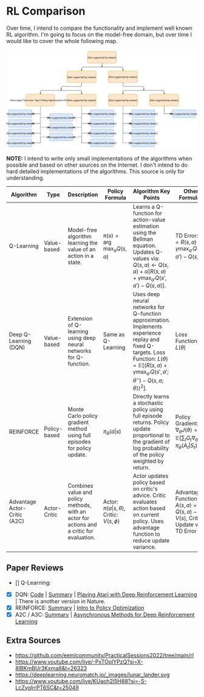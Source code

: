 # RL Comparison

Over time, I intend to compare the functionality and implement well known RL algorithm. I'm going to focus on the model-free domain, but over time I would like to cover the whole following map.

![](./assets/rl_algorithms_9_15.svg)


**NOTE:** I intend to write only small implementations of the algorithms when possible and based on other sources on the Internet. I don't intend to do hard detailed implementations of the algorithms. This source is only for understanding.


| **Algorithm** | **Type** | **Description** | **Policy Formula** | **Algorithm Key Points** | **Other Formulas** |
|---------------|----------|-----------------|--------------------|--------------------------|--------------------|
| Q-Learning | Value-based | Model-free algorithm learning the value of an action in a state. | $\pi(s) = \arg\max_a Q(s, a)$ | Learns a Q-function for action-value estimation using the Bellman equation. Updates Q-values via: $Q(s, a) \leftarrow Q(s, a) + \alpha [R(s, a) + \gamma \max_{a'} Q(s', a') - Q(s, a)]$. | TD Error: $\delta = R(s, a) + \gamma \max_{a'} Q(s', a') - Q(s, a)$ |
| Deep Q-Learning (DQN) | Value-based | Extension of Q-learning using deep neural networks for Q-function. | Same as Q-Learning | Uses deep neural networks for Q-function approximation. Implements experience replay and fixed Q-targets. Loss Function: $L(\theta) = \mathbb{E} \left[ \left( R(s, a) + \gamma \max_{a'} Q(s', a'; \theta^-) - Q(s, a; \theta) \right)^2 \right]$. | Loss Function: $L(\theta)$ |
| REINFORCE | Policy-based | Monte Carlo policy gradient method using full episodes for policy update. | $\pi_\theta(a\|s)$ | Directly learns a stochastic policy using full episode returns. Policy update proportional to the gradient of log probability of the policy weighted by return. | Policy Gradient: $\nabla_\theta J(\theta) = \mathbb{E} \left[ \sum_t G_t \nabla_\theta \log \pi_\theta(A_t \| S_t) \right]$ |
| Advantage Actor-Critic (A2C) | Actor-Critic | Combines value and policy methods, with an actor for actions and a critic for evaluation. | Actor: $\pi(a\|s, \theta)$, Critic: $V(s, \phi)$ | Actor updates policy based on critic's advice. Critic evaluates action based on current policy. Uses advantage function to reduce update variance. | Advantage Function: $A(s, a) = Q(s, a) - V(s)$, Critic Update via TD Error |


## Paper Reviews

- [] Q-Learning: 
- [x] DQN: [Code](001_dqn.ipynb) | [Summary]() | [Playing Atari with Deep Reinforcement Learning](https://arxiv.org/abs/1312.5602) | There is another version in Nature.
- [x] REINFORCE: [Summary]() | [Intro to Policy Optimization](https://spinningup.openai.com/en/latest/spinningup/rl_intro3.html)
- [x] A2C / A3C: [Summary](002_A2C_A3C.md) | [Asynchronous Methods for Deep Reinforcement Learning](https://arxiv.org/abs/1602.01783)

## Extra Sources

- https://github.com/eemlcommunity/PracticalSessions2022/tree/main/rl
- https://www.youtube.com/live/-PxTOolYPzQ?si=X-8lBKmBUr3Kxma8&t=26323
- https://deeplearning.neuromatch.io/_images/lunar_lander.svg
- https://www.youtube.com/live/KUaoh2I5H88?si=-S-LcZvglrrPT6SC&t=25049
